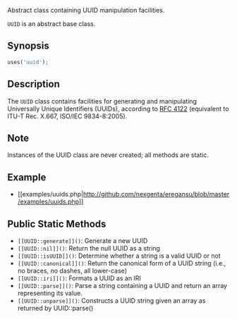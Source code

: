 Abstract class containing UUID manipulation facilities.

`UUID` is an abstract base class.

## Synopsis

```php
uses('uuid');
```

## Description

The `UUID` class contains facilities for generating and manipulating Universally Unique Identifiers (UUIDs), according to [RFC 4122](http://www.ietf.org/rfc/rfc4122.txt) (equivalent to ITU-T Rec. X.667, ISO/IEC 9834-8:2005).

## Note

Instances of the UUID class are never created; all methods are static.

## Example

* [[examples/uuids.php|http://github.com/nexgenta/eregansu/blob/master/examples/uuids.php]]

## Public Static Methods

* `[[UUID::generate]]()`: Generate a new UUID
* `[[UUID::nil]]()`: Return the null UUID as a string
* `[[UUID::isUUID]]()`: Determine whether a string is a valid UUID or not
* `[[UUID::canonical]]()`: Return the canonical form of a UUID string (i.e., no braces, no dashes, all lower-case)
* `[[UUID::iri]]()`: Formats a UUID as an IRI
* `[[UUID::parse]]()`: Parse a string containing a UUID and return an array representing its value.
* `[[UUID::unparse]]()`: Constructs a UUID string given an array as returned by UUID::parse()

